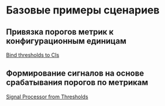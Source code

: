 # Базовые примеры сценариев

## Привязка порогов метрик к конфигурационным единицам

[Bind thresholds to CIs](Bind%20thresholds%20to%20CIs.txt)

## Формирование сигналов на основе срабатывания порогов по метрикам

[Signal Processor from Thresholds](Signal%20Processor%20from%20Thresholds.txt)
